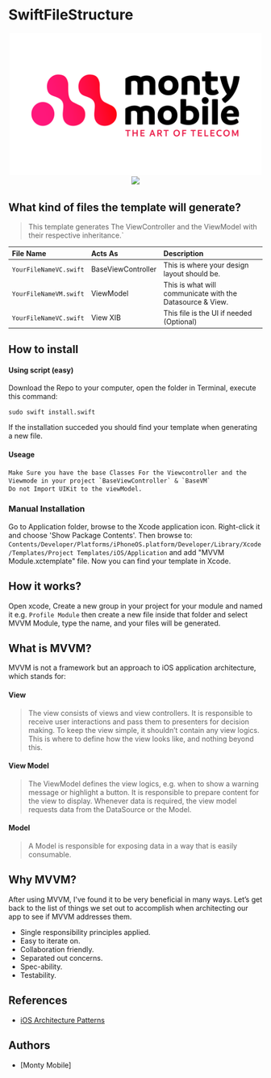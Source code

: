 # SwiftFileStructure
<p align="center">
<img src="/assets/montyLogo.png" width="500" />
<br/>
<img src="https://img.shields.io/badge/Swift-5.3-green.svg" />
</p>


## What kind of files the template will generate?
>This template generates The ViewController and the ViewModel with their respective inheritance.`

| File Name                 | Acts As                 | Description                                               |
| :---                      |     :---                |                         :---                              |
| `YourFileNameVC.swift`    | BaseViewController      | This is where your design layout should be.               |
| `YourFileNameVM.swift`    | ViewModel               | This is what will communicate with the Datasource & View. |
| `YourFileNameVC.swift`    | View XIB                | This file is the UI if needed    (Optional)               |

## How to install

#### Using script (easy)
Download the Repo to your computer, open the folder in Terminal, execute this command:
```shell
sudo swift install.swift
```

If the installation succeded you should find your template when generating a new file.

#### Useage
```
Make Sure you have the base Classes For the Viewcontroller and the Viewmode in your project `BaseViewController` & `BaseVM`
Do not Import UIKit to the viewModel.
```

### Manual Installation
Go to Application folder, browse to the Xcode application icon. Right-click it and choose 'Show Package Contents'. Then browse to:
`Contents/Developer/Platforms/iPhoneOS.platform/Developer/Library/Xcode/Templates/Project Templates/iOS/Application` and add "MVVM Module.xctemplate" file. Now you can find your template in Xcode.

## How it works?
Open xcode, Create a new group in your project for your module and named it e.g. `Profile Module` then create a new file inside that folder and select MVVM Module, type the name, and your files will be generated.


## What is MVVM?
MVVM is not a framework but an approach to iOS application architecture, which stands for:

#### View
>The view consists of views and view controllers. It is responsible to receive user interactions and pass them to presenters for decision making. To keep the view simple, it shouldn’t contain any view logics. This is where to define how the view looks like, and nothing beyond this.

#### View Model
>The ViewModel defines the view logics, e.g. when to show a warning message or highlight a button. It is responsible to prepare content for the view to display. Whenever data is required, the view model requests data from the DataSource or the Model.

#### Model
>A Model is responsible for exposing data in a way that is easily consumable.

## Why MVVM?
After using MVVM, I've found it to be very beneficial in many ways. Let’s get back to the list of things we set out to accomplish when architecting our app to see if MVVM addresses them.

- Single responsibility principles applied.
- Easy to iterate on.
- Collaboration friendly.
- Separated out concerns.
- Spec-ability.
- Testability. 

## References
- [iOS Architecture Patterns](https://medium.com/ios-os-x-development/ios-architecture-patterns-ecba4c38de52#.ba7q8dcih)

## Authors

* [Monty Mobile]
